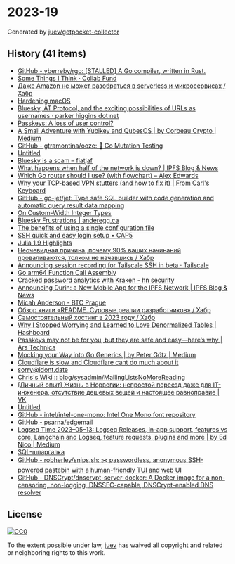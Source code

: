 # 2023-19

Generated by [juev/getpocket-collector](https://github.com/juev/getpocket-collector)

## History (41 items)

- [GitHub - yberreby/rgo: [STALLED] A Go compiler, written in Rust.](https://github.com/yberreby/rgo)
- [Some Things I Think · Collab Fund](https://collabfund.com/blog/thoughts/)
- [Даже Amazon не может разобраться в serverless и микросервисах / Хабр](https://habr.com/ru/articles/733786/)
- [Hardening macOS](https://www.bejarano.io/hardening-macos/)
- [Bluesky, AT Protocol, and the exciting possibilities of URLs as usernames · parker higgins dot net](https://parkerhiggins.net/2023/05/bluesky-atproto-url-usernames/)
- [Passkeys: A loss of user control?](https://lapcatsoftware.com/articles/2023/5/1.html)
- [A Small Adventure with Yubikey and QubesOS | by Corbeau Crypto | Medium](https://medium.com/@corbeaucrypto/a-small-adventure-with-yubikey-and-qubesos-63e5820ddf96)
- [GitHub - gtramontina/ooze: 🧬 Go Mutation Testing](https://github.com/gtramontina/ooze)
- [Untitled](https://www.buymeacoffee.com/sylumer/april-2023-1758392)
- [Bluesky is a scam – fiatjaf](https://fiatjaf.com/ab1127fb.html)
- [What happens when half of the network is down? | IPFS Blog & News](https://blog.ipfs.tech/2023-ipfs-unresponsive-nodes/)
- [Which Go router should I use? (with flowchart) – Alex Edwards](https://www.alexedwards.net/blog/which-go-router-should-i-use)
- [Why your TCP-based VPN stutters (and how to fix it) | From Carl's Keyboard](https://blog.carldong.me/2023/05/03/why-do-vpns.html)
- [GitHub - go-jet/jet: Type safe SQL builder with code generation and automatic query result data mapping](https://github.com/go-jet/jet)
- [On Custom-Width Integer Types](https://alic.dev/blog/custom-bitwidth)
- [Bluesky Frustrations | anderegg.ca](https://anderegg.ca/2023/05/09/bluesky-frustrations)
- [The benefits of using a single configuration file](https://arslan.io/2023/05/10/the-benefits-of-using-a-single-init-lua-vimrc-file/)
- [SSH quick and easy login setup • CAP5](https://cap5.nl/ssh-quick-and-easy-login-setup/)
- [Julia 1.9 Highlights](https://julialang.org/blog/2023/04/julia-1.9-highlights/)
- [Неочевидная причина, почему 90% ваших начинаний проваливаются, толком не начавшись / Хабр](https://habr.com/ru/articles/733792/)
- [Announcing session recording for Tailscale SSH in beta · Tailscale](https://tailscale.com/blog/session-recording-beta/)
- [Go arm64 Function Call Assembly](https://blog.felixge.de/go-arm64-function-call-assembly/)
- [Cracked password analytics with Kraken - hn security](https://security.humanativaspa.it/cracked-password-analytics-with-kraken/)
- [Announcing Durin: a New Mobile App for the IPFS Network | IPFS Blog & News](https://blog.ipfs.tech/announcing-durin/)
- [Micah Anderson - BTC Prague](https://www.btcprague.com/speakers/8408/)
- [Обзор книги «README. Суровые реалии разработчиков» / Хабр](https://habr.com/ru/companies/piter/articles/734676/)
- [Самостоятельный хостинг в 2023 году / Хабр](https://habr.com/ru/companies/sportmaster_lab/articles/734724/)
- [Why I Stopped Worrying and Learned to Love Denormalized Tables | Hashboard](https://hashboard.com/blog/why-i-stopped-worrying-and-learned-to-love-denormalized-tables)
- [Passkeys may not be for you, but they are safe and easy—here’s why | Ars Technica](https://arstechnica.com/information-technology/2023/05/passkeys-may-not-be-for-you-but-they-are-safe-and-easy-heres-why/)
- [Mocking your Way into Go Generics | by Peter Götz | Medium](https://medium.com/@peter.gtz/mocking-your-way-into-go-generics-fdf8c2a41a18)
- [Cloudflare is slow and Cloudflare cant do much about it](https://hiranyey.dev/posts/cloudflare/)
- [sorry@idont.date](https://sorry.idont.date)
- [Chris's Wiki :: blog/sysadmin/MailingListsNoMoreReading](https://utcc.utoronto.ca/~cks/space/blog/sysadmin/MailingListsNoMoreReading)
- [[Личный опыт] Жизнь в Норвегии: непростой переезд даже для IT-инженера, отсутствие дешевых вещей и настоящее равноправие | VK](https://m.vk.com/@habr-lichnyi-opyt-zhizn-v-norvegii-neprostoi-pereezd-dazhe-dlya-i)
- [Untitled](https://blog.chiselstrike.com/write-your-own-email-server-in-rust-36f4ff5b1956)
- [GitHub - intel/intel-one-mono: Intel One Mono font repository](https://github.com/intel/intel-one-mono)
- [GitHub - psarna/edgemail](https://github.com/psarna/edgemail)
- [Logseq Time 2023–05–13: Logseq Releases, in-app support, features vs core, Langchain and Logseq, feature requests, plugins and more | by Ed Nico | Medium](https://ednico.medium.com/logseq-time-2023-05-13-logseq-releases-in-app-support-features-vs-core-langchain-and-logseq-e047b5a32f2a)
- [SQL-шпаргалка](https://antonz.ru/sql-cheatsheet/)
- [GitHub - robherley/snips.sh: ✂️ passwordless, anonymous SSH-powered pastebin with a human-friendly TUI and web UI](https://github.com/robherley/snips.sh)
- [GitHub - DNSCrypt/dnscrypt-server-docker: A Docker image for a non-censoring, non-logging, DNSSEC-capable, DNSCrypt-enabled DNS resolver](https://github.com/DNSCrypt/dnscrypt-server-docker)

## License

[![CC0](https://mirrors.creativecommons.org/presskit/buttons/88x31/svg/cc-zero.svg)](https://creativecommons.org/publicdomain/zero/1.0/)

To the extent possible under law, [juev](https://github.com/juev) has waived all copyright and related or neighboring rights to this work.
